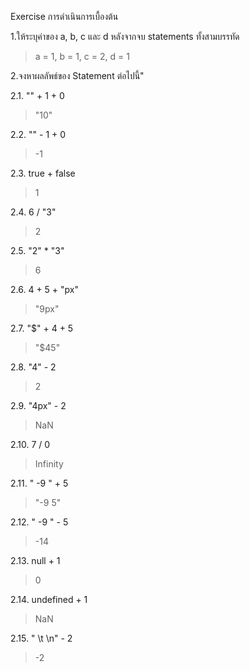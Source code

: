 Exercise การดำเนินการเบื้องต้น

1.ให้ระบุค่าของ a, b, c และ d หลังจากจบ statements ทั้งสามบรรทัด
> a = 1, b = 1, c = 2, d = 1


2.จงหาผลลัพธ์ของ Statement ต่อไปนี้"

2.1. "" + 1 + 0
> "10"

2.2. "" - 1 + 0
> -1

2.3. true + false
> 1

2.4. 6 / "3"
> 2

2.5. "2" * "3"
> 6

2.6. 4 + 5 + "px"
> "9px"

2.7. "$" + 4 + 5
> "$45"

2.8. "4" - 2
> 2

2.9. "4px" - 2
> NaN

2.10. 7 / 0
> Infinity

2.11. "  -9 " + 5
>  "-9 5"

2.12. "  -9 " - 5
> -14

2.13. null + 1
> 0

2.14. undefined + 1
> NaN

2.15. " \t \n" - 2
> -2

